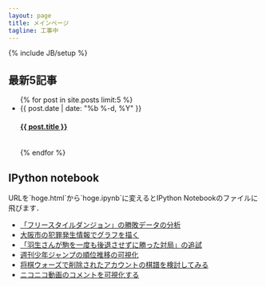 ```yaml
---
layout: page
title: メインページ
tagline: 工事中
---
```

{% include JB/setup %}

<h2> 最新5記事 </h2>

<ul class="post-list">
  {% for post in site.posts limit:5 %}
    <li>
      <span class="post-meta">{{ post.date | date: "%b %-d, %Y" }}</span>
		  <h4>
<a class="post-link" href="{{ post.url | prepend: site.baseurl }}">{{ post.title }}</a>
	</h4>
    </li>
	<br>
  {% endfor %}
</ul>

<h2> IPython notebook </h2>
URLを`hoge.html`から`hoge.ipynb`に変えるとIPython Notebookのファイルに飛びます．

- [「フリースタイルダンジョン」の勝敗データの分析](/ipynb/freestyle.html)
- [大阪市の犯罪発生情報でグラフを描く](/ipynb/hittakuri.html)
- [「羽生さんが駒を一度も後退させずに勝った対局」の追試](/ipynb/search_dashing_habu.html)
- [週刊少年ジャンプの順位推移の可視化](/ipynb/jump-vis.html)
- [将棋ウォーズで削除されたアカウントの棋譜を検討してみる](/ipynb/junpe_.html)
- [ニコニコ動画のコメントを可視化する](/ipynb/nico-an.html)
